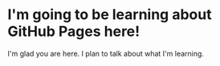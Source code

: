 # I'm going to be learning about GitHub Pages here!

I'm glad you are here. I plan to talk about what I'm learning.
